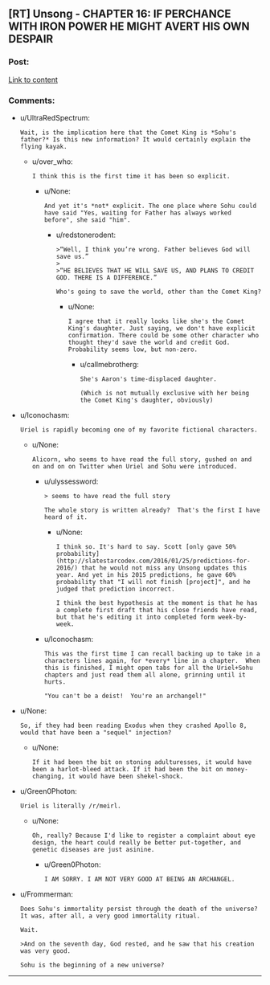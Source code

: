 ## [RT] Unsong - CHAPTER 16: IF PERCHANCE WITH IRON POWER HE MIGHT AVERT HIS OWN DESPAIR

### Post:

[Link to content](http://unsongbook.com/chapter-16-if-perchance-with-iron-power-he-might-avert-his-own-despair/)

### Comments:

- u/UltraRedSpectrum:
  ```
  Wait, is the implication here that the Comet King is *Sohu's father?* Is this new information? It would certainly explain the flying kayak.
  ```

  - u/over_who:
    ```
    I think this is the first time it has been so explicit.
    ```

    - u/None:
      ```
      And yet it's *not* explicit. The one place where Sohu could have said "Yes, waiting for Father has always worked before", she said "him".
      ```

      - u/redstonerodent:
        ```
        >“Well, I think you’re wrong. Father believes God will save us.”
        >
        >“HE BELIEVES THAT HE WILL SAVE US, AND PLANS TO CREDIT GOD. THERE IS A DIFFERENCE.”

        Who's going to save the world, other than the Comet King?
        ```

        - u/None:
          ```
          I agree that it really looks like she's the Comet King's daughter. Just saying, we don't have explicit confirmation. There could be some other character who thought they'd save the world and credit God. Probability seems low, but non-zero.
          ```

          - u/callmebrotherg:
            ```
            She's Aaron's time-displaced daughter. 

            (Which is not mutually exclusive with her being the Comet King's daughter, obviously)
            ```

- u/Iconochasm:
  ```
  Uriel is rapidly becoming one of my favorite fictional characters.
  ```

  - u/None:
    ```
    Alicorn, who seems to have read the full story, gushed on and on and on on Twitter when Uriel and Sohu were introduced.
    ```

    - u/ulyssessword:
      ```
      > seems to have read the full story

      The whole story is written already?  That's the first I have heard of it.
      ```

      - u/None:
        ```
        I think so. It's hard to say. Scott [only gave 50% probability](http://slatestarcodex.com/2016/01/25/predictions-for-2016/) that he would not miss any Unsong updates this year. And yet in his 2015 predictions, he gave 60% probability that "I will not finish [project]", and he judged that prediction incorrect.

        I think the best hypothesis at the moment is that he has a complete first draft that his close friends have read, but that he's editing it into completed form week-by-week.
        ```

    - u/Iconochasm:
      ```
      This was the first time I can recall backing up to take in a characters lines again, for *every* line in a chapter.  When this is finished, I might open tabs for all the Uriel+Sohu chapters and just read them all alone, grinning until it hurts.

      "You can't be a deist!  You're an archangel!"
      ```

- u/None:
  ```
  So, if they had been reading Exodus when they crashed Apollo 8, would that have been a "sequel" injection?
  ```

  - u/None:
    ```
    If it had been the bit on stoning adulturesses, it would have been a harlot-bleed attack. If it had been the bit on money-changing, it would have been shekel-shock.
    ```

- u/Green0Photon:
  ```
  Uriel is literally /r/meirl.
  ```

  - u/None:
    ```
    Oh, really? Because I'd like to register a complaint about eye design, the heart could really be better put-together, and genetic diseases are just asinine.
    ```

    - u/Green0Photon:
      ```
      I AM SORRY. I AM NOT VERY GOOD AT BEING AN ARCHANGEL.
      ```

- u/Frommerman:
  ```
  Does Sohu's immortality persist through the death of the universe? It was, after all, a very good immortality ritual.

  Wait.

  >And on the seventh day, God rested, and he saw that his creation was very good.

  Sohu is the beginning of a new universe?
  ```

---

